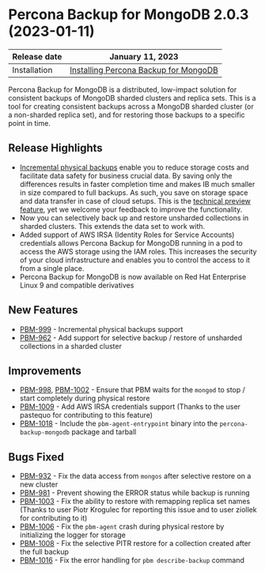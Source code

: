 # Percona Backup for MongoDB 2.0.3 (2023-01-11)

| Release date | January 11, 2023  |
|------------- | ---------------|
| Installation | [Installing Percona Backup for MongoDB](../installation.md) |


Percona Backup for MongoDB is a distributed, low-impact solution for consistent backups of MongoDB sharded clusters and replica sets. This is a tool for creating consistent backups across a MongoDB sharded cluster (or a non-sharded replica set), and for restoring those backups to a specific point in time.

## Release Highlights

* [Incremental physical backups](../features/incremental-backup.md) enable you to reduce storage costs and facilitate data safety for business crucial data. By saving only the differences results in faster completion time and makes IB much smaller in size compared to full backups. As such, you save on storage space and data transfer in case of cloud setups. This is the [technical preview feature](../reference/glossary.md#technical-preview-feature), yet we welcome your feedback to improve the functionality.
* Now you can selectively back up and restore unsharded collections in sharded clusters. This extends the data set to work with.
* Added support of AWS IRSA (Identity Roles for Service Accounts) credentials allows Percona Backup for MongoDB running in a pod to access the AWS storage using the IAM roles. This increases the security of your cloud infrastructure and enables you to control the access to it from a single place.
* Percona Backup for MongoDB is now available on Red Hat Enterprise Linux 9 and compatible derivatives

## New Features

* [PBM-999](https://jira.percona.com/browse/PBM-999) - Incremental physical backups support
* [PBM-962](https://jira.percona.com/browse/PBM-962) - Add support for selective backup / restore of unsharded collections in a sharded cluster


## Improvements 

* [PBM-998](https://jira.percona.com/browse/PBM-998), [PBM-1002](https://jira.percona.com/browse/PBM-1002) - Ensure that PBM waits for the `mongod` to stop / start completely during physical restore
* [PBM-1009](https://jira.percona.com/browse/PBM-1009) - Add AWS IRSA credentials support (Thanks to the user pastequo for contributing to this feature)
* [PBM-1018](https://jira.percona.com/browse/PBM-1018) - Include the `pbm-agent-entrypoint` binary into the `percona-backup-mongodb` package and tarball

## Bugs Fixed

* [PBM-932](https://jira.percona.com/browse/PBM-932) - Fix the data access from `mongos` after selective restore on a new cluster
* [PBM-981](https://jira.percona.com/browse/PBM-981) - Prevent showing the ERROR status while backup is running
* [PBM-1003](https://jira.percona.com/browse/PBM-1003) - Fix the ability to restore with remapping replica set names (Thanks to user Piotr Krogulec for reporting this issue and to user ziollek for contributing to it)
* [PBM-1006](https://jira.percona.com/browse/PBM-1006) - Fix the `pbm-agent` crash during physical restore by initializing the logger for storage 
* [PBM-1008](https://jira.percona.com/browse/PBM-1008) - Fix the selective PITR restore for a collection created after the full backup
* [PBM-1016](https://jira.percona.com/browse/PBM-1016) - Fix the error handling for `pbm describe-backup` command
